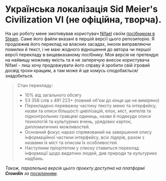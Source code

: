 # Українська локалізація Sid Meier's Civilization VI (не офіційна, творча).

На цю роботу мене змотивував користувач [Nifael](https://www.buymeacoffee.com/nifael) своїм [посібником в Steam](https://steamcommunity.com/sharedfiles/filedetails/?id=2868716728). Саме його файли вказані в першій версії цього репозиторію.
Я продовжив його переклад на власних засадах, інколи виправляючи помилки й текст, і не маю жодного відношення до автора чи першої версії перекладу в вищевказаному посібнику. Моя версія не претендує на найвищу можливу якість та я не заперечую внесок користувача Nifael - лиш хочу продовжувати його справу й зробити свій ігровий досвід трохи кращим, а там може й ще комусь сподобається/знадобиться.

> Стан перекладу:
> - 10% від загального обсягу
> - 53 358 слів з 491 223+ (повний об'єм до кінця ще не виміряно)
> - Перекладено переважну частину тексту меню та інтерфейсу, назви та описи більшості цивілізацій, епох, міст, жителів та підконтрольних гравцеві одиниць, назви й подекуди описи технологій та культурних вчень, урядових карток, дипломатичних можливостей.
> - Основний фокус наразі спрямований на завершення опису інформаційної частини інтерфейсу, всіх лідерів, разом з назвами їх міст та описом їх особливостей.
> - Наступним пріорітетом у списку ставиться переклад інформації щодо видатних людей, див природи та культурних надбань.

*Також, паралельна версія цього проєкту доступна на платформі __Crowdin__ за [посиланням](https://crowdin.com/project/fine-ukrainian-sid-meiers-civilization-vi).*
